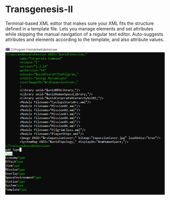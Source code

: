 # Transgenesis-II
Terminal-based XML editor that makes sure your XML fits the structure defined in a template file. Lets you manage elements and set attributes while skipping the manual navigation of a regular text editor. Auto-suggests attributes and elements according to the template, and also attribute values.

![](Example.PNG)
